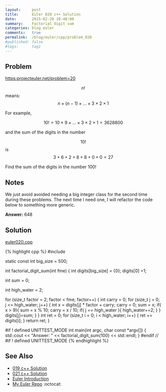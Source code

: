 ```yaml
---
layout:     post
title:      Euler 020 c++ Solution
date:       2015-02-20 10:48:00
summary:    Factorial digit sum
categories: blog euler
comments:   true
permalink:  /blog/euler/cpp/problem_020
#published: false
#tags:      tag1
---
```


## Problem

[https:projecteuler.net/problem=20](https:projecteuler.net/problem=20)

$$n!$$
means:
$$n × (n − 1) × ... × 3 × 2 × 1$$

For example,

$$10! = 10 × 9 × ... × 3 × 2 × 1 = 3628800$$

and the sum of the digits in the number

$$10!$$
is
$$3 + 6 + 2 + 8 + 8 + 0 + 0 = 27$$

Find the sum of the digits in the number 100!

## Notes
We just avoid avoided needing a big integer class for the second time during these problems. The next time I need one, I will refactor the code below to something more generic.

**Answer:** 648

## Solution

[euler020.cpp](https://github.com/tvarley/euler/blob/master/cpp/src/euler020.cpp)

{% highlight cpp %}
#include <iostream>

static const int big_size = 500;

int factorial_digit_sum(int fme)
{
  int digits[big_size] = {0};
  digits[0] =1;

  int sum = 0;

  int high_water = 2;

  for (size_t factor = 2; factor < fme; factor++) {
    int carry = 0;
    for (size_t j = 0; j <= high_water; j++) {
      int x = digits[j] * factor + carry;
      carry = 0;
      sum = x;
      if( x > 9){
        sum = x % 10;
        carry = x / 10;
        if( j == high_water ){
          high_water+=2;
        }
      }
      digits[j]=sum;
    }
  }
  int ret = 0;
  for (size_t i = 0; i < high_water; i++) {
    ret += digits[i];
  }
  return ret;
}


#if ! defined UNITTEST_MODE
int main(int argc, char const *argv[])
{
  std::cout << "Answer: " << factorial_digit_sum(100) << std::endl;
}
#endif // #if ! defined UNITTEST_MODE
{% endhighlight %}

## See Also
* [019 c++ Solution]({{site.baseurl}}/blog/euler/cpp/problem_019)
* [021 c++ Solution]({{site.baseurl}}/blog/euler/cpp/problem_021)
* [Euler Introduction]({{site.baseurl}}/blog/euler/introduction)
* [My Euler Repo](https://github.com/tvarley/euler) :octocat:
